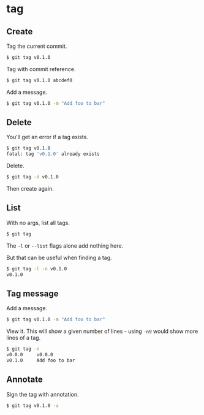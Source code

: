 # tag


## Create

Tag the current commit.

```sh
$ git tag v0.1.0
```

Tag with commit reference.

```sh
$ git tag v0.1.0 abcdef0
```

Add a message.

```sh
$ git tag v0.1.0 -m "Add foo to bar"
```


## Delete

You'll get an error if a tag exists.

```sh
$ git tag v0.1.0
fatal: tag 'v0.1.0' already exists
```

Delete.

```sh
$ git tag -d v0.1.0
```

Then create again.


## List

With no args, list all tags.

```sh
$ git tag
```

The `-l` or `--list` flags alone add nothing here.

But that can be useful when finding a tag.

```sh
$ git tag -l -n v0.1.0
v0.1.0
```


## Tag message

Add a message.

```sh
$ git tag v0.1.0 -m "Add foo to bar"
```

View it. This will show a given number of lines - using `-n9` would show more lines of a tag.

```sh
$ git tag -n
v0.0.0     v0.0.0
v0.1.0     Add foo to bar
```


## Annotate

Sign the tag with annotation.

```sh
$ git tag v0.1.0 -a
```
